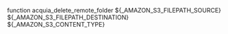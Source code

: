 function acquia_delete_remote_folder ${_AMAZON_S3_FILEPATH_SOURCE} ${_AMAZON_S3_FILEPATH_DESTINATION} ${_AMAZON_S3_CONTENT_TYPE}
